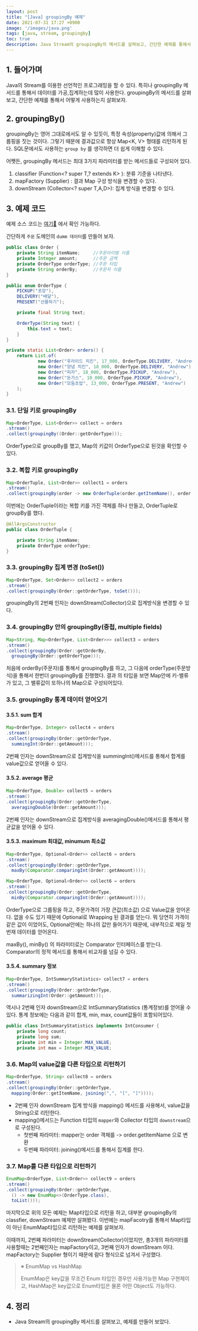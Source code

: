 ```yaml
---
layout: post
title: "[Java] groupingBy 예제"
date: 2021-07-31 17:27 +0900
image: '/images/java.png'
tags: [java, stream, groupingby]
toc: true
description: Java Stream의 groupingBy의 메서드를 살펴보고, 간단한 예제를 통해서 어떻게 사용하는지 살펴보자.
---
```



## 1. 들어가며 


Java의 Stream를 이용한 선언적인 프로그래밍을 할 수 있다. 특히나 groupingBy 메서드를 통해서 데이터를 가공,집계하는데 많이 사용한다. groupingBy의 메서드를 살펴보고, 간단한 예제를 통해서 어떻게 사용하는지 살펴보자.



## 2. groupingBy()

groupingBy는 영어 그대로에서도 알 수 있듯이, 특정 속성(property)값에 의해서 그룹핑을 짓는 것이다. 그렇기 때문에 결과값으로 항상 Map<K, V> 형태를 리턴하게 된다. SQL문에서도 사용하는 `group by` 를 생각하면 더 쉽게 이해할 수 있다. 

어쨋든, groupingBy 메서드는 최대 3가지 파라미터를 받는 메서드들로 구성되어 있다. 

1. classifier (Function<? super T,? extends K> ): 분류 기준을 나타낸다.
2. mapFactory (Supplier<M>) : 결과 Map 구성 방식을 변경할 수 있다.
3. downStream (Collector<? super T,A,D>): 집계 방식을 변경할 수 있다. 



## 3. 예제 코드 

예제 소스 코드는 [여기🔗](https://github.com/umanking/java-stream-grouping-by) 에서 확인 가능하다. 

간단하게 `주문` 도메인의 `dumm 데이터`를 만들어 보자. 

```java
public class Order {
    private String itemName;     //주문아이템 이름
    private Integer amount;      //주문 금액
    private OrderType orderType; //주문 타입
    private String orderBy;      //주문자 이름
}
```

```java
public enum OrderType {
    PICKUP("포장"),
    DELIVERY("배달"),
    PRESENT("선물하기");

    private final String text;

    OrderType(String text) {
        this.text = text;
    }
}
```

```java
private static List<Order> orders() {
    return List.of(
            new Order("후라이드 치킨", 17_000, OrderType.DELIVERY, "Andrew"),
            new Order("양념 치킨", 18_000, OrderType.DELIVERY, "Andrew"),
            new Order("피자", 18_000, OrderType.PICKUP, "Andrew"),
            new Order("돈가스", 10_000, OrderType.PICKUP, "Andrew"),
            new Order("모둠초밥", 13_000, OrderType.PRESENT, "Andrew")
    );
}
```



### 3.1. 단일 키로 groupingBy

```java
Map<OrderType, List<Order>> collect = orders
.stream()
.collect(groupingBy((Order::getOrderType)));
```

OrderType으로 groupBy를 했고,  Map의 키값이 OrderType으로 된것을 확인할 수 있다. 

### 3.2. 복합 키로 groupingBy

```java
Map<OrderTuple, List<Order>> collect1 = orders
.stream()
.collect(groupingBy(order -> new OrderTuple(order.getItemName(), order.getOrderType())));
```

이번에는 OrderTuple이라는 복합 키를 가진 객체를 하나 만들고, OrderTuple로 groupBy를 했다. 

```java
@AllArgsConstructor
public class OrderTuple {

    private String itemName;
    private OrderType orderType;
}
```



### 3.3. groupingBy 집계 변경 (toSet())

```java
Map<OrderType, Set<Order>> collect2 = orders
.stream()
.collect(groupingBy(Order::getOrderType, toSet()));
```

groupingBy의 2번째 인자는 downStream(Collector)으로 집계방식을 변경할 수 있다. 

### 3.4. groupingBy 안의 groupingBy(중첩, multiple fields)

```java
Map<String, Map<OrderType, List<Order>>> collect3 = orders
.stream()
.collect(groupingBy(Order::getOrderBy, 
  groupingBy(Order::getOrderType)));
```

처음에 orderBy(주문자)를 통해서 groupingBy를 하고, 그 다음에 orderType(주문방식)을 통해서 한번더 groupingBy를 진행했다. 결과 의 타입을 보면 Map안에 키-밸류가 있고, 그 밸류값이 또하나의 Map으로 구성되어있다. 

### 3.5. groupingBy 통계 데이터 얻어오기

#### 3.5.1. sum 합계

```java
Map<OrderType, Integer> collect4 = orders
.stream()
.collect(groupingBy(Order::getOrderType, 
  summingInt(Order::getAmount)));
```

2번째 인자는 downStream으로 집계방식을 summingInt()메서드를 통해서 합계를 value값으로 얻어올 수 있다. 

#### 3.5.2. average 평균 

```java
Map<OrderType, Double> collect5 = orders
.stream()
.collect(groupingBy(Order::getOrderType, 
  averagingDouble(Order::getAmount)));
```

2번째 인자는 downStream으로 집계방식을 averagingDouble()메서드를 통해서 평균값을 얻어올 수 있다.



#### 3.5.3. maximum 최대값, minumum 최소값

```java
Map<OrderType, Optional<Order>> collect6 = orders
.stream()
.collect(groupingBy(Order::getOrderType, 
  maxBy(Comparator.comparingInt(Order::getAmount))));

Map<OrderType, Optional<Order>> collect6 = orders
.stream()
.collect(groupingBy(Order::getOrderType, 
  minBy(Comparator.comparingInt(Order::getAmount))));
```

OrderType으로 그룹핑을 하고, 주문가격이 가장 큰값(최소값) 으로 Value값을 얻어온다. 없을 수도 있기 때문에 Optional로 Wrapping 된 결과를 얻는다. 뭐 당연히 가격이 같은 값이 이었어도, Optional안에는 하나의 값만 들어가기 때문에, 내부적으로 제일 첫번재 데이터를 얻어온다.

maxBy(), minBy() 의 파라미터로는 Comparator 인터페이스를 받는다. Comparator의 정적 메서드를 통해서 비교자를 넘길 수 있다. 

#### 3.5.4. summary 정보

```java
Map<OrderType, IntSummaryStatistics> collect7 = orders
.stream()
.collect(groupingBy(Order::getOrderType, 
  summarizingInt(Order::getAmount)));
```

역시나 2번째 인자 downStream으로 IntSummaryStatistics (통계정보)를 얻어올 수 있다. 통계 정보에는 다음과 같이 합계, min, max, count값들이 포함되어있다.

```java
public class IntSummaryStatistics implements IntConsumer {
    private long count;
    private long sum;
    private int min = Integer.MAX_VALUE;
    private int max = Integer.MIN_VALUE;
```

### 3.6. Map의 value값을 다른 타입으로 리턴하기 

```java
Map<OrderType, String> collect8 = orders
.stream()
.collect(groupingBy(Order::getOrderType, 
  mapping(Order::getItemName, joining(",", "[", "]"))));
```

- 2번째 인자 downStream 집계 방식을 mapping() 메서드를 사용해서, value값을 String으로 리턴한다.
- mapping()메서드는 Function 타입의 `mapper`와 Collector 타입의 `downstream`으로 구성된다.  
  - 첫번째 파라미터: mapper는 order 객체를 -> order.getItemName 으로 변환
  - 두번째 파라미터: joining()메서드를 통해서 집계를 한다. 

### 3.7. Map를 다른 타입으로 리턴하기

```java
EnumMap<OrderType, List<Order>> collect9 = orders
.stream()
.collect(groupingBy(Order::getOrderType, 
  () -> new EnumMap<>(OrderType.class), 
  toList()));
```

마지막으로 위의 모든 예제는 Map타입으로 리턴을 하고, 대부분 groupingBy의 classfier, downStream 예제만 살펴봤다. 이번에는 mapFacotry를 통해서 Map타입이 아닌 EnumMap타입으로 리턴하는 예제를 살펴보자. 

이때까지, 2번째 파라미터는 downStream(Collector)이었지만, 총3개의 파라미터를 사용할때는 2번째인자는 mapFactory이고, 3번째 인자가 downStream 이다. mapFactory는 Supplier 형이기 때문에 람다 형식으로 넘겨서 구성했다. 

> ※ EnumMap vs HashMap 
>
> EnumMap은 key값을 무조건 Enum 타입인 경우만 사용가능한 Map 구현체이고, HashMap은 key값으로 Enum타입은 물론 어떤 Object도 가능하다. 

## 4. 정리 
- Java Stream의 groupingBy 메서드를 살펴보고, 예제를 만들어 보았다. 
